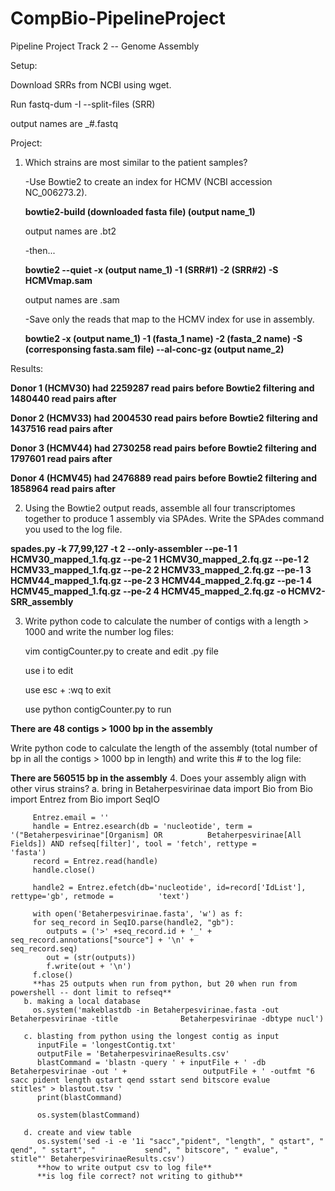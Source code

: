 # CompBio-PipelineProject 
Pipeline Project Track 2 -- Genome Assembly 

Setup: 

Download SRRs from NCBI using wget. 

Run fastq-dum -I --split-files (SRR) 

output names are _#.fastq 

Project: 
1. Which strains are most similar to the patient samples? 
   
   -Use Bowtie2 to create an index for HCMV (NCBI accession NC_006273.2). 
   
   **bowtie2-build (downloaded fasta file) (output name_1)** 
      
      output names are .bt2
   
   -then... 
   
   **bowtie2 --quiet -x (output name_1) -1 (SRR#1) -2 (SRR#2) -S HCMVmap.sam**
      
      output names are .sam
      
   -Save only the reads that map to the HCMV index for use in assembly. 
   
   **bowtie2 -x (output name_1) -1 (fasta_1 name) -2 (fasta_2 name) -S (corresponsing fasta.sam file) --al-conc-gz            (output name_2)**  
   
Results:
   
   **Donor 1 (HCMV30) had 2259287 read pairs before Bowtie2 filtering and 1480440 read pairs after**
   
   **Donor 2 (HCMV33) had 2004530 read pairs before Bowtie2 filtering and 1437516 read pairs after**
   
   **Donor 3 (HCMV44) had 2730258 read pairs before Bowtie2 filtering and 1797601 read pairs after**
   
   **Donor 4 (HCMV45) had 2476889 read pairs before Bowtie2 filtering and 1858964 read pairs after**
   
   2. Using the Bowtie2 output reads, assemble all four transcriptomes together to produce 1 assembly via SPAdes.
   Write the SPAdes command you used to the log file.

**spades.py -k 77,99,127 -t 2 --only-assembler --pe-1 1 HCMV30_mapped_1.fq.gz --pe-2 1 HCMV30_mapped_2.fq.gz  --pe-1 2 HCMV33_mapped_1.fq.gz --pe-2 2 HCMV33_mapped_2.fq.gz --pe-1 3 HCMV44_mapped_1.fq.gz --pe-2 3 HCMV44_mapped_2.fq.gz --pe-1 4 HCMV45_mapped_1.fq.gz --pe-2 4 HCMV45_mapped_2.fq.gz -o HCMV2-SRR_assembly**

   3. Write python code to calculate the number of contigs with a length > 1000 and write the number log files: 
   
      vim contigCounter.py to create and edit .py file 
      
      use i to edit 
      
      use esc + :wq to exit 
      
      use python contigCounter.py to run 
      
   **There are 48 contigs > 1000 bp in the assembly**
   
   Write python code to calculate the length of the assembly (total number of bp in all the contigs > 1000 bp in length) and write this # to the log file: 
   
   **There are 560515 bp in the assembly**
   4. Does your assembly align with other virus strains? 
      a. bring in Betaherpesvirinae data 
         import Bio 
         from Bio import Entrez
         from Bio import SeqIO 
         
         Entrez.email = ''
         handle = Entrez.esearch(db = 'nucleotide', term = '("Betaherpesvirinae"[Organism] OR          Betaherpesvirinae[All Fields]) AND refseq[filter]', tool = 'fetch', rettype =                  'fasta')
         record = Entrez.read(handle)
         handle.close()
         
         handle2 = Entrez.efetch(db='nucleotide', id=record['IdList'], rettype='gb', retmode =          'text')
         
         with open('Betaherpesvirinae.fasta', 'w') as f:
         for seq_record in SeqIO.parse(handle2, "gb"):
            outputs = ('>' +seq_record.id + '_' + seq_record.annotations["source"] + '\n' +               seq_record.seq)
            out = (str(outputs))
            f.write(out + '\n')
         f.close()
         **has 25 outputs when run from python, but 20 when run from powershell -- dont limit to refseq**
       b. making a local database 
         os.system('makeblastdb -in Betaherpesvirinae.fasta -out Betaherpesvirinae -title              Betaherpesvirinae -dbtype nucl')
         
       c. blasting from python using the longest contig as input 
          inputFile = 'longestContig.txt'
          outputFile = 'BetaherpesvirinaeResults.csv'
          blastCommand = 'blastn -query ' + inputFile + ' -db Betaherpesvirinae -out ' +                 outputFile + ' -outfmt "6 sacc pident length qstart qend sstart send bitscore evalue           stitles" > blastout.tsv '
          print(blastCommand)

          os.system(blastCommand)
          
       d. create and view table 
          os.system('sed -i -e '1i "sacc","pident", "length", " qstart", " qend", " sstart", "           send", " bitscore", " evalue", " stitle"' BetaherpesvirinaeResults.csv')
          **how to write output csv to log file**
          **is log file correct? not writing to github**
          
            
         
         

   
      
   

